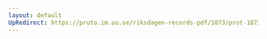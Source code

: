 ```yaml
---
layout: default
UpRedirect: https://pruto.im.uu.se/riksdagen-records-pdf/1873/prot-1873--fk--215/prot-1873--fk--215_001.pdf
---
```

